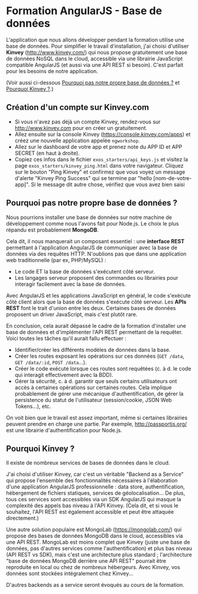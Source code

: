 Formation AngularJS - Base de données
=====================================

L'application que nous allons développer pendant la formation utilise une base de données. Pour simplifier le travail d'installation, j'ai choisi d'utiliser **Kinvey** (http://www.kinvey.com/) qui nous propose gratuitement une base de données NoSQL dans le cloud, accessible via une librairie JavaScript compatible AngularJS (et aussi via une API REST si besoin). C'est parfait pour les besoins de notre application.

(Voir aussi ci-dessous [Pourquoi pas notre propre base de données ?](#pourquoi-pas-bdd) et [Pourquoi Kinvey ?](#pourquoi-kinvey).)


Création d'un compte sur Kinvey.com
-----------------------------------

- Si vous n'avez pas déjà un compte Kinvey, rendez-vous sur http://www.kinvey.com pour en créer un gratuitement.
- Allez ensuite sur la console Kinvey (https://console.kinvey.com/apps) et créez une nouvelle application appelée `ngworkshop`.
- Allez sur le dashboard de votre app et prenez note du APP ID et APP SECRET (en haut à droite).
- Copiez ces infos dans le fichier `exos_starters/api_keys.js` et visitez la page `exos_starters/kinvey_ping.html` dans votre navigateur. Cliquez sur le bouton "Ping Kinvey" et confirmez que vous voyez un message d'alerte "Kinvey Ping Success" qui se termine par "hello [nom-de-votre-app]". Si le message dit autre chose, vérifiez que vous avez bien saisi


<a name="pourquoi-pas-bdd"></a>
Pourquoi pas notre propre base de données ?
-------------------------------------------

Nous pourrions installer une base de données sur notre machine de développement comme nous l'avons fait pour Node.js. Le choix le plus répandu est probablement **MongoDB**.

Cela dit, il nous manquerait un composant essentiel : une **interface REST** permettant à l'application AngularJS de communiquer avec la base de données via des requêtes HTTP. N'oublions pas que dans une application web traditionnelle (par ex, PHP/MySQL) :
* Le code ET la base de données s'exécutent côté serveur.
* Les langages serveur proposent des commandes ou librairies pour interagir facilement avec la base de données.

Avec AngularJS et les applications JavaScript en général, le code s'exécute côté client alors que la base de données s'exécute côté serveur. Les **APIs REST** font le trait d'union entre les deux. Certaines bases de données proposent un driver JavaScript, mais c'est plutôt rare.

En conclusion, cela aurait dépassé le cadre de la formation d'installer une base de données et d'implémenter l'API REST permettant de la requêter. Voici toutes les tâches qu'il aurait fallu effectuer :
- Identifier/créer les différents modèles de données dans la base.
- Créer les routes exposant les opérations sur ces données (`GET /data`, `GET /data/:id`, `POST /data`...).
- Créer le code exécuté lorsque ces routes sont requêtées (c. à d. le code qui interagit effectivement avec la BDD).
- Gérer la sécurité, c. à d. garantir que seuls certains utilisateurs ont accès à certaines opérations sur certaines routes. Cela implique probablement de gérer une mécanique d'authentification, de gérer la persistence du statut de l'utilisateur (session/cookie, JSON Web Tokens...), etc.

On voit bien que le travail est assez important, même si certaines librairies peuvent prendre en charge une partie. Par exemple, http://passportjs.org/ est une librairie d'authentification pour Node.js.


<a name="pourquoi-kinvey"></a>
Pourquoi Kinvey ?
-----------------

Il existe de nombreux services de bases de données dans le cloud.

J'ai choisi d'utiliser Kinvey, car c'est un véritable "Backend as a Service" qui propose l'ensemble des fonctionnalités nécessaires à l'élaboration d'une application AngularJS professionnelle : data store, authentification, hébergement de fichiers statiques, services de géolocalisation... De plus, tous ces services sont accessibles via un SDK AngularJS qui masque la complexité des appels bas niveau à l'API Kinvey. (Cela dit, et si vous le souhaitez, l'API REST est également accessible et peut être attaquée directement.)

Une autre solution populaire est MongoLab (https://mongolab.com/) qui propose des bases de données MongoDB dans le cloud, accessibles via une API REST. MongoLab est moins complet que Kinvey (juste une base de données, pas d'autres services comme l'authentification) et plus bas niveau (API REST vs SDK), mais c'est une architecture plus standard ; l'architecture "base de données MongoDB derrière une API REST" pourrait être reproduite en local ou chez de nombreux hébergeurs. Avec Kinvey, vos données sont stockées intégralement chez Kinvey...

D'autres backends as a service seront évoqués au cours de la formation.
